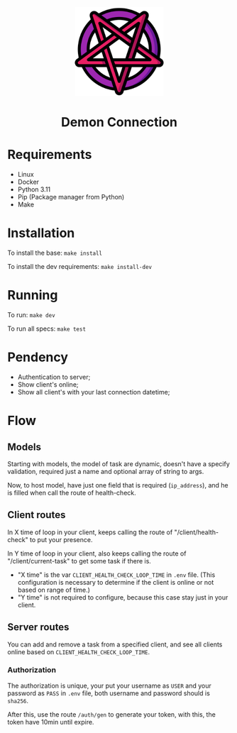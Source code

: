 <div align="center">
    <img src="./assets/pentagram.png" alt="Devil ghost" width="200" height="200"/>
    <h1>Demon Connection</h1>
</div>

# Requirements

- Linux
- Docker
- Python 3.11
- Pip (Package manager from Python)
- Make

# Installation

To install the base: `make install`

To install the dev requirements: `make install-dev`

# Running

To run: `make dev`

To run all specs: `make test`

# Pendency

- Authentication to server;
- Show client's online;
- Show all client's with your last connection datetime;

# Flow

## Models

Starting with models, the model of task are dynamic, doesn't have a specify validation, required just a name and optional array of string to args.

Now, to host model, have just one field that is required (`ip_address`), and he is filled when call the route of health-check.

## Client routes

In X time of loop in your client, keeps calling the route of "/client/health-check" to put your presence.

In Y time of loop in your client, also keeps calling the route of "/client/current-task" to get some task if there is.

* "X time" is the var `CLIENT_HEALTH_CHECK_LOOP_TIME` in `.env` file. (This configuration is necessary to determine if the client is online or not based on range of time.)
* "Y time" is not required to configure, because this case stay just in your client.

## Server routes

You can add and remove a task from a specified client, and see all clients online based on `CLIENT_HEALTH_CHECK_LOOP_TIME`.

### Authorization

The authorization is unique, your put your username as `USER` and your password as `PASS` in `.env` file, both username and password should is `sha256`.

After this, use the route `/auth/gen` to generate your token, with this, the token have 10min until expire.
